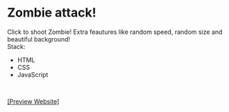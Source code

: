 <h1>Zombie attack!</h1>

Click to shoot Zombie! Extra feautures like random speed, random size and beautiful background!
</br>
Stack:
<ul>
  <li>HTML</li>
  <li>CSS</li>
  <li>JavaScript</li>
  </ul>
  </br>


[[Preview Website]](https://orszolka108.github.io/FirstGame/)
